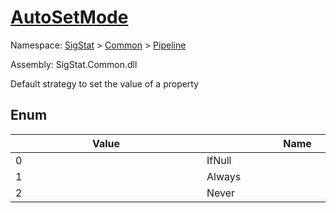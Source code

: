 # [AutoSetMode](./AutoSetMode.md)
Namespace: [SigStat]() > [Common](./../README.md) > [Pipeline](./README.md)

Assembly: SigStat.Common.dll


Default strategy to set the value of a property

##	Enum

| Value | Name | Summary | 
| --- | --- | --- | 
| <div style="width:290px">0</div>| <div style="width:290px">IfNull</div>| <div style="width:290px">Set the value if it is null</div>| <br>
| <div style="width:290px">1</div>| <div style="width:290px">Always</div>| <div style="width:290px">Always set the value</div>| <br>
| <div style="width:290px">2</div>| <div style="width:290px">Never</div>| <div style="width:290px">Never set the value</div>| <br>


